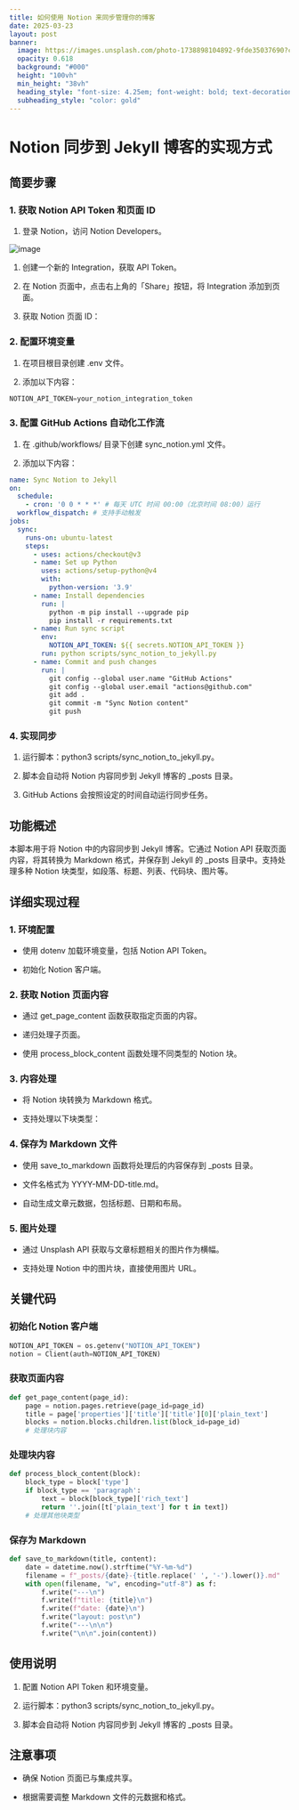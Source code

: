```yaml
---
title: 如何使用 Notion 来同步管理你的博客
date: 2025-03-23
layout: post
banner:
  image: https://images.unsplash.com/photo-1738898104892-9fde35037690?crop=entropy&cs=tinysrgb&fit=max&fm=jpg&ixid=M3w2OTIwMzJ8MHwxfHJhbmRvbXx8fHx8fHx8fDE3NDI3NTQzNTF8&ixlib=rb-4.0.3&q=80&w=1080
  opacity: 0.618
  background: "#000"
  height: "100vh"
  min_height: "38vh"
  heading_style: "font-size: 4.25em; font-weight: bold; text-decoration: underline"
  subheading_style: "color: gold"
---
```


# Notion 同步到 Jekyll 博客的实现方式

## 简要步骤

### 1. 获取 Notion API Token 和页面 ID

1. 登录 Notion，访问 Notion Developers。

![image](https://prod-files-secure.s3.us-west-2.amazonaws.com/a7a0cc5a-89b9-4cda-8686-1fba0ca52f40/d19c1afe-dea5-4312-9333-786b0ba83054/image.png?X-Amz-Algorithm=AWS4-HMAC-SHA256&X-Amz-Content-Sha256=UNSIGNED-PAYLOAD&X-Amz-Credential=ASIAZI2LB4664GJ74ABG%2F20250323%2Fus-west-2%2Fs3%2Faws4_request&X-Amz-Date=20250323T182550Z&X-Amz-Expires=3600&X-Amz-Security-Token=IQoJb3JpZ2luX2VjEIH%2F%2F%2F%2F%2F%2F%2F%2F%2F%2FwEaCXVzLXdlc3QtMiJIMEYCIQC267GHKVoQ4dxuZhdkeDHpRTm2ENd0EXOSP6UJZ%2Fa5zwIhALgtZqm3MZklA66FgBzMalXWaJogndSE4HYwo0ZwLWtoKogECNn%2F%2F%2F%2F%2F%2F%2F%2F%2F%2FwEQABoMNjM3NDIzMTgzODA1IgylkQ0%2FE7yIlGhbl5sq3ANtiaqtMT%2B6cT5Rqxxf9UH6vvnhPWL6U6c49MjD66zVjNg2bKKUpsMmOTq%2Bfh7CCK9lQQ44tuAogHdpOZk6LjvzC4WDpEt6nPdaS8i7Lp%2Fl%2BgxMaxB36poLeQf826G0ecIvu2QzaoYb4uOAAdrWdrWEkPKlW%2BD5X2Ts8IMNX%2FGwhoJCEeJKnNvFnNCTmfaVYJ446CxGNsUDW6UKHZr043bjUSuAZHn%2Ba0kZEwpwbQvrkZNFOpbsN9M0aFNq33gW2%2B0qhFdYLemIl%2BXOO1yB3MFaXZbg47UtgdaZ8f8EZLGnVepf5ktsAozc1mbBYlk3c6ecbucB1C%2F%2FvZRpX84Y9rRoiTRmRFO%2FkzY7Pbv%2BnoFWwMMv4PuqjCedb2iNCtOF0ZUa7DpwjV7O8iqCHNQKTm%2FopZq%2F3rOjzBdGWDu%2FgNBDzYAjQB98c5LsbLyBYivtFpxLlhwut7LoztVGOvH%2FzAtxTTNqDZQYojvk4z8fquKOQEkslD1yY6xvyWvEsywAawsf2Q8jonfqcG%2BNJl6K2NQOCXwGsVzd%2B5XZcuidntV83bNB3miS5hK%2BxRXmzDR0Yqqj1kZC4O4ewrJU9wovNIBpquGG%2BRleLW4x2CQWeX3TilPIxZuGJpmnxjbyozCO6oC%2FBjqkAbtAqGvaaV1L6qhDJ3C4W27dLuVHRYMdlE56Y4NsAgbpu5%2FS70wTWxpeURMtqyQewtS5DEh4MQ2bbwxp6s%2BpRVywfhVjYRk4WAzzZ%2B05YveVAkme9L0Trciwr2oJWeQLTPZ%2BaO9buxO5p284tzOkDrjYZ%2BSm70RZFYRbhTwqXUSQGFT%2BSFGrf1kGoN0jzCajcDveg1Q5BQmgcO96hVTAqtc%2Fsq8D&X-Amz-Signature=1eca3a5d2c835c6c74f99408c95ae9dde39cfd8d9e54128472e1f07ac08623cb&X-Amz-SignedHeaders=host&x-id=GetObject)

1. 创建一个新的 Integration，获取 API Token。

1. 在 Notion 页面中，点击右上角的「Share」按钮，将 Integration 添加到页面。

1. 获取 Notion 页面 ID：


### 2. 配置环境变量

1. 在项目根目录创建 .env 文件。

1. 添加以下内容：

```javascript
NOTION_API_TOKEN=your_notion_integration_token
```

### 3. 配置 GitHub Actions 自动化工作流

1. 在 .github/workflows/ 目录下创建 sync_notion.yml 文件。

1. 添加以下内容：

```yaml
name: Sync Notion to Jekyll
on:
  schedule:
    - cron: '0 0 * * *' # 每天 UTC 时间 00:00（北京时间 08:00）运行
  workflow_dispatch: # 支持手动触发
jobs:
  sync:
    runs-on: ubuntu-latest
    steps:
      - uses: actions/checkout@v3
      - name: Set up Python
        uses: actions/setup-python@v4
        with:
          python-version: '3.9'
      - name: Install dependencies
        run: |
          python -m pip install --upgrade pip
          pip install -r requirements.txt
      - name: Run sync script
        env:
          NOTION_API_TOKEN: ${{ secrets.NOTION_API_TOKEN }}
        run: python scripts/sync_notion_to_jekyll.py
      - name: Commit and push changes
        run: |
          git config --global user.name "GitHub Actions"
          git config --global user.email "actions@github.com"
          git add .
          git commit -m "Sync Notion content"
          git push
```

### 4. 实现同步

1. 运行脚本：python3 scripts/sync_notion_to_jekyll.py。

1. 脚本会自动将 Notion 内容同步到 Jekyll 博客的 _posts 目录。

1. GitHub Actions 会按照设定的时间自动运行同步任务。

## 功能概述

本脚本用于将 Notion 中的内容同步到 Jekyll 博客。它通过 Notion API 获取页面内容，将其转换为 Markdown 格式，并保存到 Jekyll 的 _posts 目录中。支持处理多种 Notion 块类型，如段落、标题、列表、代码块、图片等。

## 详细实现过程

### 1. 环境配置

- 使用 dotenv 加载环境变量，包括 Notion API Token。

- 初始化 Notion 客户端。

### 2. 获取 Notion 页面内容

- 通过 get_page_content 函数获取指定页面的内容。

- 递归处理子页面。

- 使用 process_block_content 函数处理不同类型的 Notion 块。

### 3. 内容处理

- 将 Notion 块转换为 Markdown 格式。

- 支持处理以下块类型：


### 4. 保存为 Markdown 文件

- 使用 save_to_markdown 函数将处理后的内容保存到 _posts 目录。

- 文件名格式为 YYYY-MM-DD-title.md。

- 自动生成文章元数据，包括标题、日期和布局。

### 5. 图片处理

- 通过 Unsplash API 获取与文章标题相关的图片作为横幅。

- 支持处理 Notion 中的图片块，直接使用图片 URL。

## 关键代码

### 初始化 Notion 客户端

```python
NOTION_API_TOKEN = os.getenv("NOTION_API_TOKEN")
notion = Client(auth=NOTION_API_TOKEN)
```

### 获取页面内容

```python
def get_page_content(page_id):
    page = notion.pages.retrieve(page_id=page_id)
    title = page['properties']['title']['title'][0]['plain_text']
    blocks = notion.blocks.children.list(block_id=page_id)
    # 处理块内容
```

### 处理块内容

```python
def process_block_content(block):
    block_type = block['type']
    if block_type == 'paragraph':
        text = block[block_type]['rich_text']
        return ''.join([t['plain_text'] for t in text])
    # 处理其他块类型
```

### 保存为 Markdown

```python
def save_to_markdown(title, content):
    date = datetime.now().strftime("%Y-%m-%d")
    filename = f"_posts/{date}-{title.replace(' ', '-').lower()}.md"
    with open(filename, "w", encoding="utf-8") as f:
        f.write("---\n")
        f.write(f"title: {title}\n")
        f.write(f"date: {date}\n")
        f.write("layout: post\n")
        f.write("---\n\n")
        f.write("\n\n".join(content))
```

## 使用说明

1. 配置 Notion API Token 和环境变量。

1. 运行脚本：python3 scripts/sync_notion_to_jekyll.py。

1. 脚本会自动将 Notion 内容同步到 Jekyll 博客的 _posts 目录。

## 注意事项

- 确保 Notion 页面已与集成共享。

- 根据需要调整 Markdown 文件的元数据和格式。